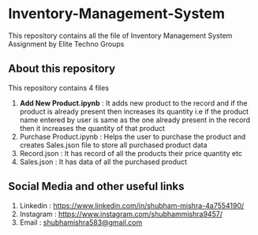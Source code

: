 # Inventory-Management-System
This repository contains all the file of Inventory Management System Assignment by Elite Techno Groups

## About this repository
This repository contains 4 files
1. **Add New Product.ipynb** : It adds new product to the record and if the product is already present then increases its quantity i.e if the product name entered by user is same as the one already present in the record then it increases the quantity of that product 
2. Purchase Product.ipynb : Helps the user to purchase the product and creates Sales.json file to store  all purchased product data
4. Record.json : It has record of all the products their price quantity etc
6. Sales.json : It has data of all the purchased product

## Social Media and other useful links
1. Linkedin : https://www.linkedin.com/in/shubham-mishra-4a7554190/
2. Instagram : https://www.instagram.com/shubhammishra9457/
3. Email : shubhamishra583@gmail.com
